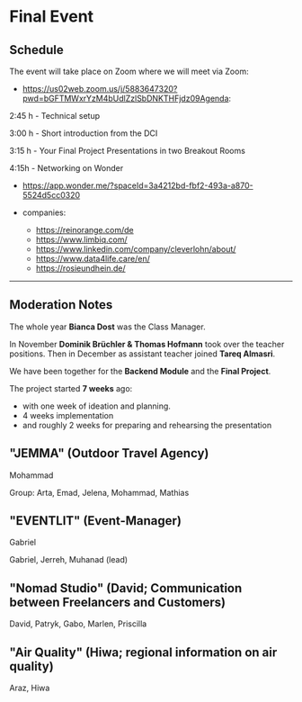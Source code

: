 # Final Event

## Schedule

The event will take place on Zoom where we will meet via Zoom:
- https://us02web.zoom.us/j/5883647320?pwd=bGFTMWxrYzM4bUdlZzlSbDNKTHFjdz09Agenda:

2:45 h - Technical setup

3:00 h - Short introduction from the DCI

3:15 h - Your Final Project Presentations in two Breakout Rooms

4:15h - Networking on Wonder
- https://app.wonder.me/?spaceId=3a4212bd-fbf2-493a-a870-5524d5cc0320

- companies:
  - https://reinorange.com/de
  - https://www.limbiq.com/
  - https://www.linkedin.com/company/cleverlohn/about/
  - https://www.data4life.care/en/
  - https://rosieundhein.de/

---

## Moderation Notes

The whole year **Bianca Dost** was the Class Manager.

In November **Dominik Brüchler & Thomas Hofmann** took over the teacher positions.
Then in December as assistant teacher joined **Tareq Almasri**.

We have been together for the **Backend Module** and the **Final Project**.

The project started **7 weeks** ago:
- with one week of ideation and planning.
- 4 weeks implementation
- and roughly 2 weeks for preparing and rehearsing the presentation

## "JEMMA" (Outdoor Travel Agency)
Mohammad

Group: Arta, Emad, Jelena, Mohammad, Mathias

## "EVENTLIT" (Event-Manager)
Gabriel

Gabriel, Jerreh, Muhanad (lead)

## "Nomad Studio" (David; Communication between Freelancers and Customers)
  David, Patryk, Gabo, Marlen, Priscilla

## "Air Quality" (Hiwa; regional information on air quality)
  Araz, Hiwa

